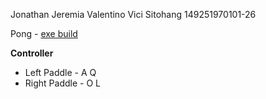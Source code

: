 Jonathan Jeremia Valentino Vici Sitohang 149251970101-26

Pong - [exe build](https://github.com/hazekezia/JonathanJeremiaVVS-149251970101-26-Pong/tree/build)

**Controller**
- Left Paddle - A Q
- Right Paddle - O L
 
